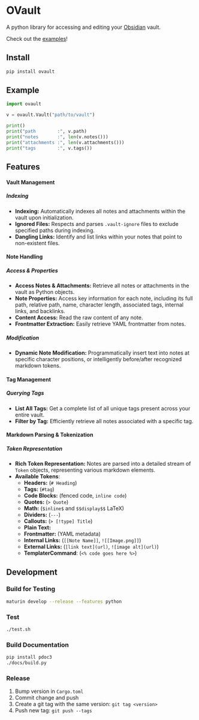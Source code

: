 # OVault
A python library for accessing and editing your [Obsidian](https://obsidian.md) vault.

Check out the [examples](https://github.com/BalderHolst/ovault/tree/main/examples)!

## Install
```bash
pip install ovault
```

## Example
```python
import ovault

v = ovault.Vault("path/to/vault")

print()
print("path        :", v.path)
print("notes       :", len(v.notes()))
print("attachments :", len(v.attachments()))
print("tags        :", v.tags())
```

## Features

#### Vault Management

##### Indexing
- **Indexing:** Automatically indexes all notes and attachments within the vault upon initialization.
- **Ignored Files:** Respects and parses `.vault-ignore` files to exclude specified paths during indexing.
- **Dangling Links:** Identify and list links within your notes that point to non-existent files.

#### Note Handling

##### Access & Properties
- **Access Notes & Attachments:** Retrieve all notes or attachments in the vault as Python objects.
- **Note Properties:** Access key information for each note, including its full path, relative path, name, character length, associated tags, internal links, and backlinks.
- **Content Access:** Read the raw content of any note.
- **Frontmatter Extraction:** Easily retrieve YAML frontmatter from notes.
##### Modification
- **Dynamic Note Modification:** Programmatically insert text into notes at specific character positions, or intelligently before/after recognized markdown tokens.

#### Tag Management
##### Querying Tags
- **List All Tags:** Get a complete list of all unique tags present across your entire vault.
- **Filter by Tag:** Efficiently retrieve all notes associated with a specific tag.

#### Markdown Parsing & Tokenization
##### Token Representation
- **Rich Token Representation:** Notes are parsed into a detailed stream of `Token` objects, representing various markdown elements.
- **Available Tokens**:
    - **Headers:** (`# Heading`)
    - **Tags:** (`#tag`)
    - **Code Blocks:** (fenced code, `inline code`)
    - **Quotes:** (`> Quote`)
    - **Math:** (`$inline$` and `$$display$$` LaTeX)
    - **Dividers:** (`---`)
    - **Callouts:** (`> [!type] Title`)
    - **Plain Text:**
    - **Frontmatter:** (YAML metadata)
    - **Internal Links:** (`[[Note Name]]`, `![[Image.png]]`)
    - **External Links:** (`[link text](url)`, `![image alt](url)`)
    - **TemplaterCommand**: (`<% code goes here %>`)


## Development

### Build for Testing
```bash
maturin develop --release --features python
```

### Test
```bash
./test.sh
```

### Build Documentation
```bash
pip install pdoc3
./docs/build.py
```

### Release
1. Bump version in `Cargo.toml`
2. Commit change and push
3. Create a git tag with the same version: `git tag <version>`
4. Push new tag: `git push --tags`
